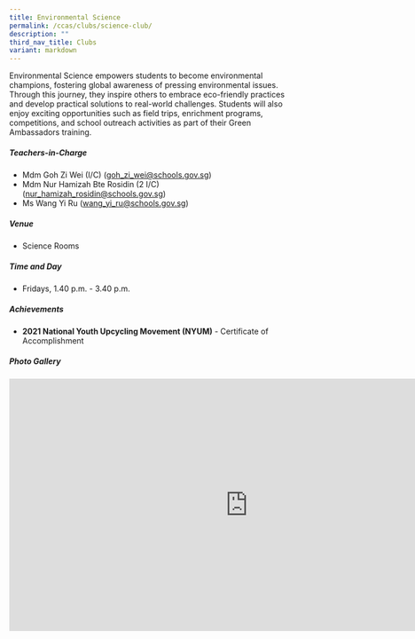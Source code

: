 ```yaml
---
title: Environmental Science
permalink: /ccas/clubs/science-club/
description: ""
third_nav_title: Clubs
variant: markdown
---
```

Environmental Science empowers students to become environmental champions, fostering global awareness of pressing environmental issues. Through this journey, they inspire others to embrace eco-friendly practices and develop practical solutions to real-world challenges. Students will also enjoy exciting opportunities such as field trips, enrichment programs, competitions, and school outreach activities as part of their Green Ambassadors training.

##### **Teachers-in-Charge**
* Mdm Goh Zi Wei (I/C) (goh_zi_wei@schools.gov.sg)
* Mdm Nur Hamizah Bte Rosidin (2 I/C) (nur_hamizah_rosidin@schools.gov.sg)
* Ms Wang Yi Ru (wang_yi_ru@schools.gov.sg)

##### **Venue**
* Science Rooms

##### **Time and Day**
* Fridays, 1.40 p.m. - 3.40 p.m.

##### **Achievements**
* **2021 National Youth Upcycling Movement (NYUM)** - Certificate of Accomplishment

##### **Photo Gallery**

<iframe src="https://docs.google.com/presentation/d/e/2PACX-1vQPnkjizGLw-9FSHyljtDoySbR0tPBFen89fE62JayMmE4Y0JJryyW_a8fLXu_ITiRuaOk5IFSKgwYC/embed?start=true&amp;loop=true&amp;delayms=5000" frameborder="0" width="860" height="455" allowfullscreen="true"></iframe>